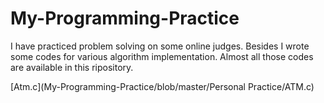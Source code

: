 # My-Programming-Practice
I have practiced problem solving on some online judges. Besides I wrote some codes for various algorithm implementation. Almost all those codes are available in this ripository.

[Atm.c](My-Programming-Practice/blob/master/Personal Practice/ATM.c)
